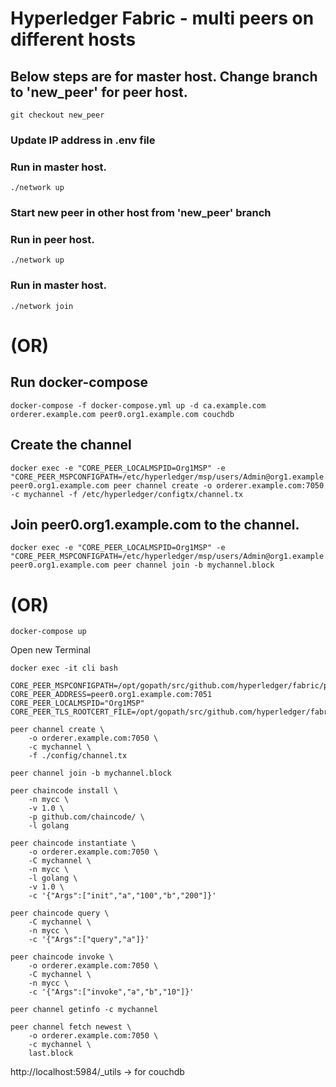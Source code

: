 # Hyperledger Fabric - multi peers on different hosts

## Below steps are for master host. Change branch to 'new_peer' for peer host.
```
git checkout new_peer
```
### Update IP address in .env file
### Run in master host.
```
./network up
```
### Start new peer in other host from 'new_peer' branch
### Run in peer host.
```
./network up
```
### Run in master host.
```
./network join
```

# (OR)

## Run docker-compose
```
docker-compose -f docker-compose.yml up -d ca.example.com orderer.example.com peer0.org1.example.com couchdb
```

## Create the channel
```
docker exec -e "CORE_PEER_LOCALMSPID=Org1MSP" -e "CORE_PEER_MSPCONFIGPATH=/etc/hyperledger/msp/users/Admin@org1.example.com/msp" peer0.org1.example.com peer channel create -o orderer.example.com:7050 -c mychannel -f /etc/hyperledger/configtx/channel.tx
```
## Join peer0.org1.example.com to the channel.
```
docker exec -e "CORE_PEER_LOCALMSPID=Org1MSP" -e "CORE_PEER_MSPCONFIGPATH=/etc/hyperledger/msp/users/Admin@org1.example.com/msp" peer0.org1.example.com peer channel join -b mychannel.block
```


# (OR)

```
docker-compose up
```

Open new Terminal

```
docker exec -it cli bash

CORE_PEER_MSPCONFIGPATH=/opt/gopath/src/github.com/hyperledger/fabric/peer/crypto/peerOrganizations/org1.example.com/users/Admin@org1.example.com/msp
CORE_PEER_ADDRESS=peer0.org1.example.com:7051
CORE_PEER_LOCALMSPID="Org1MSP"
CORE_PEER_TLS_ROOTCERT_FILE=/opt/gopath/src/github.com/hyperledger/fabric/peer/crypto/peerOrganizations/org1.example.com/peers/peer0.org1.example.com/tls/ca.crt

peer channel create \
    -o orderer.example.com:7050 \
    -c mychannel \
    -f ./config/channel.tx

peer channel join -b mychannel.block

peer chaincode install \
    -n mycc \
    -v 1.0 \
    -p github.com/chaincode/ \
    -l golang

peer chaincode instantiate \
    -o orderer.example.com:7050 \
    -C mychannel \
    -n mycc \
    -l golang \
    -v 1.0 \
    -c '{"Args":["init","a","100","b","200"]}' 

peer chaincode query \
    -C mychannel \
    -n mycc \
    -c '{"Args":["query","a"]}'

peer chaincode invoke \
    -o orderer.example.com:7050 \
    -C mychannel \
    -n mycc \
    -c '{"Args":["invoke","a","b","10"]}'

peer channel getinfo -c mychannel

peer channel fetch newest \
    -o orderer.example.com:7050 \
    -c mychannel \
    last.block
```

http://localhost:5984/_utils -> for couchdb